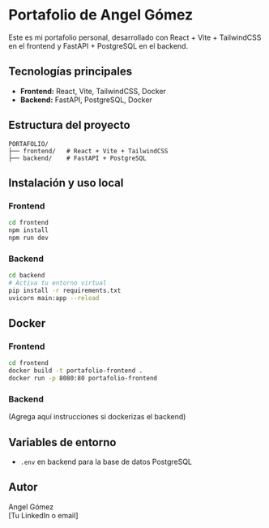 # Portafolio de Angel Gómez

Este es mi portafolio personal, desarrollado con React + Vite + TailwindCSS en el frontend y FastAPI + PostgreSQL en el backend.

## Tecnologías principales

- **Frontend:** React, Vite, TailwindCSS, Docker
- **Backend:** FastAPI, PostgreSQL, Docker

## Estructura del proyecto

```
PORTAFOLIO/
├── frontend/   # React + Vite + TailwindCSS
├── backend/    # FastAPI + PostgreSQL
```

## Instalación y uso local

### Frontend

```bash
cd frontend
npm install
npm run dev
```

### Backend

```bash
cd backend
# Activa tu entorno virtual
pip install -r requirements.txt
uvicorn main:app --reload
```

## Docker

### Frontend

```bash
cd frontend
docker build -t portafolio-frontend .
docker run -p 8080:80 portafolio-frontend
```

### Backend

(Agrega aquí instrucciones si dockerizas el backend)

## Variables de entorno

- `.env` en backend para la base de datos PostgreSQL

## Autor

Angel Gómez  
[Tu LinkedIn o email]
